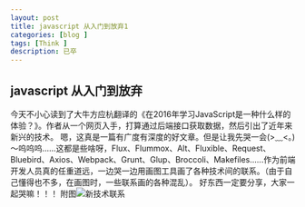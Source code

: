 ```yaml
---
layout: post
title: javascript 从入门到放弃1
categories: [blog ]
tags: [Think ]
description: 已卒
---
```




## javascript 从入门到放弃

今天不小心读到了大牛方应杭翻译的《在2016年学习JavaScript是一种什么样的体验？》。作者从一个网页入手，打算通过后端接口获取数据，然后引出了近年来新兴的技术。
嗯，这真是一篇有广度有深度的好文章。但是让我先哭一会(>﹏<。)～呜呜呜……这都是些啥呀，Flux、Flummox、Alt、Fluxible、Request、Bluebird、Axios、Webpack、Grunt、Glup、Broccoli、Makefiles......作为前端开发人员真的任重道远，一边哭一边用画图工具画了各种技术间的联系。（由于自己懂得也不多，在画图时，一些联系画的各种混乱）。
好东西一定要分享，大家一起哭嘛！！！
附图![新技术联系][1]

  [1]: http://od6qpmkyu.bkt.clouddn.com/wuhongshan/mk/react.jpg
